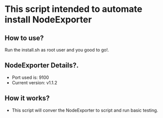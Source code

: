 # This script intended to automate install NodeExporter

## How to use?
Run the install.sh as root user and you good to go!. 

## NodeExporter Details?.
- Port used is: 9100
- Current version: v1.1.2

## How it works?
- This script will conver the NodeExporter to script and run basic testing. 